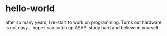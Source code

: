 # hello-world
after so many years, I re-start to work on programming. Turns out hardware is not easy...
hope I can catch up ASAP. study hard and believe in yourself.
